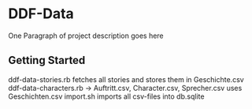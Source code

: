 # DDF-Data

One Paragraph of project description goes here

## Getting Started

ddf-data-stories.rb fetches all stories and stores them in Geschichte.csv
ddf-data-characters.rb -> Auftritt.csv, Character.csv, Sprecher.csv uses Geschichten.csv
import.sh imports all csv-files into db.sqlite
